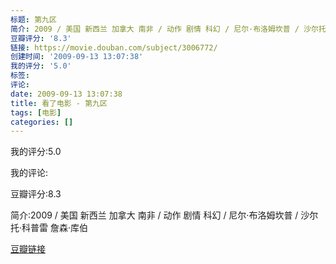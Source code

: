 ```yaml
---
标题: 第九区
简介: 2009 / 美国 新西兰 加拿大 南非 / 动作 剧情 科幻 / 尼尔·布洛姆坎普 / 沙尔托·科普雷 詹森·库伯
豆瓣评分: '8.3'
链接: https://movie.douban.com/subject/3006772/
创建时间: '2009-09-13 13:07:38'
我的评分: '5.0'
标签:
评论:
date: 2009-09-13 13:07:38
title: 看了电影 - 第九区
tags: [电影]
categories: []
---
```


我的评分:5.0

我的评论:

豆瓣评分:8.3

简介:2009 / 美国 新西兰 加拿大 南非 / 动作 剧情 科幻 / 尼尔·布洛姆坎普 / 沙尔托·科普雷 詹森·库伯

[豆瓣链接](https://movie.douban.com/subject/3006772/)

